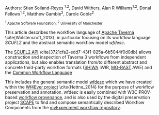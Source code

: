 Authors: Stian Soiland-Reyes <sup>1,2</sup>, David Withers, Alan R Williams<sup>1,2</sup>, Donal Fellows<sup>1,2</sup>, Matthew Gamble<sup>2</sup>, Carole Goble<sup>2</sup>

<small> <sup>1</sup> Apache Software Foundation; <sup>2</sup> University of Manchester</small>


This article describes the workflow language of 
[Apache Taverna](http://taverna.incubator.apache.org/) \cite{Wolstencroft_2013},
in particular focusing on its workflow language _SCUFL2_ and the abstract semantic
workflow model _wfdesc_. 

The [SCUFL2 API](https://github.com/taverna/taverna-scufl2/) \cite{3721cfa2-edd7-43f1-825a-6b5044f0d0db}
allows construction and inspection of Taverna 3
workflows from independent applications, but also enables translation
from/to different abstract and concrete third-party workflow formats
([SHIWA](http://www.shiwa-workflow.eu/) IWIR,
[MG-RAST](http://blog.metagenomics.anl.gov/) AWE) and the [Common Workflow Language](https://github.com/common-workflow-language/common-workflow-language)

This includes the general semantic model
[wfdesc](http://purl.org/wf4ever/model#wfdesc)
which we have created within the
[Wf4Ever project](http://www.wf4ever-project.org/) \cite{Hettne_2014}
for the purpose of workflow preservation and annotation.
wfdesc is easily combined with W3C PROV-based
[workflow provenance](http://purl.org/wf4ever/model#wfprov),
and is also used by the digital
preservation project [SCAPE](http://www.scape-project.eu/)
to find and compose semantically
described Workflow Components from the [myExperiment workflow
repository](http://www.myexperiment.org/).